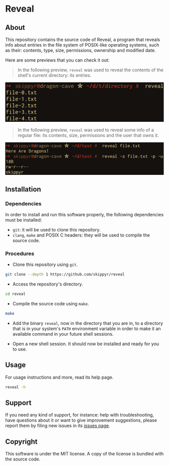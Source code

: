 # Reveal
## About
This repository contains the source code of Reveal, a program that reveals info about entries in the file system of POSIX-like operating systems, such as their: contents, type, size, permissions, ownership and modified date.

Here are some previews that you can check it out:

> In the following preview, `reveal` was used to reveal the contents of the shell's current directory: its entries.

![](assets/preview-dir.png)

> In the following preview, `reveal` was used to reveal some info of a regular file: its contents, size, permissions and the user that owns it.

![](assets/preview-file.png)

## Installation
### Dependencies
In order to install and run this software properly, the following dependencies must be installed:

- `git`: it will be used to clone this repository.
- `clang`, `make` and POSIX C headers: they will be used to compile the source code.

### Procedures
- Clone this repository using `git`.

```bash
git clone --depth 1 https://github.com/skippyr/reveal
```

- Access the repository's directory.

```bash
cd reveal
```

- Compile the source code using `make`.

```bash
make
```

- Add the binary `reveal`, now in the directory that you are in, to a directory that is in your system's `PATH` environment variable in order to make it an available command in your future shell sessions.

- Open a new shell session. It should now be installed and ready for you to use.

## Usage
For usage instructions and more, read its help page.

```bash
reveal -h
```

## Support
If you need any kind of support, for instance: help with troubleshooting, have questions about it or want to give improvement suggestions, please report them by filing new issues in its [issues page](https://github.com/skippyr/reveal/issues).

## Copyright
This software is under the MIT license. A copy of the license is bundled with the source code.
